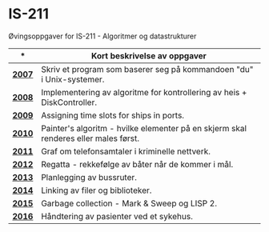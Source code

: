 # IS-211
Øvingsoppgaver for IS-211 - Algoritmer og datastrukturer


\* | Kort beskrivelse av oppgaver  
-- | --
**[2007]()** | Skriv et program som baserer seg på kommandoen "du" i Unix-systemer.
**[2008]()** | Implementering av algoritme for kontrollering av heis + DiskController.
**[2009]()** | Assigning time slots for ships in ports.
**[2010]()** | Painter's algoritm - hvilke elementer på en skjerm skal renderes eller males først.
**[2011]()** | Graf om telefonsamtaler i kriminelle nettverk.
**[2012]()** | Regatta - rekkefølge av båter når de kommer i mål.
**[2013]()** | Planlegging av bussruter.
**[2014]()** | Linking av filer og biblioteker.
**[2015]()** | Garbage collection - Mark & Sweep og LISP 2.
**[2016]()** | Håndtering av pasienter ved et sykehus.

